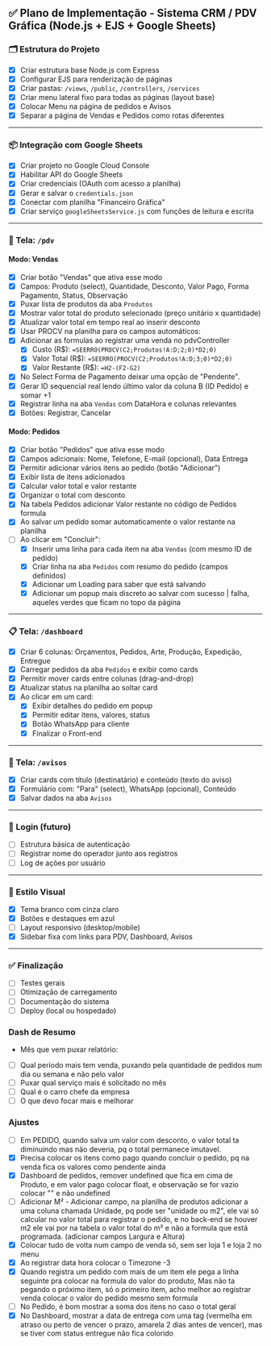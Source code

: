 ## ✅ Plano de Implementação - Sistema CRM / PDV Gráfica (Node.js + EJS + Google Sheets)

### 🗂️ Estrutura do Projeto

* [x] Criar estrutura base Node.js com Express
* [x] Configurar EJS para renderização de páginas
* [x] Criar pastas: `/views`, `/public`, `/controllers`, `/services`
* [x] Criar menu lateral fixo para todas as páginas (layout base)
* [x] Colocar Menu na página de pedidos e Avisos
* [x] Separar a página de Vendas e Pedidos como rotas diferentes

---

### 📦 Integração com Google Sheets

* [x] Criar projeto no Google Cloud Console
* [x] Habilitar API do Google Sheets
* [x] Criar credenciais (OAuth com acesso a planilha)
* [x] Gerar e salvar o `credentials.json`
* [x] Conectar com planilha "Financeiro Gráfica"
* [x] Criar serviço `googleSheetsService.js` com funções de leitura e escrita

---

### 🧾 Tela: `/pdv`

#### Modo: Vendas

* [x] Criar botão "Vendas" que ativa esse modo
* [x] Campos: Produto (select), Quantidade, Desconto, Valor Pago, Forma Pagamento, Status, Observação
* [x] Puxar lista de produtos da aba `Produtos`
* [x] Mostrar valor total do produto selecionado (preço unitário x quantidade)
* [x] Atualizar valor total em tempo real ao inserir desconto
* [x] Usar PROCV na planilha para os campos automáticos:
* [x] Adicionar as formulas ao registrar uma venda no pdvController
  * [x] Custo (R\$): `=SEERRO(PROCV(C2;Produtos!A:D;2;0)*D2;0)`
  * [x] Valor Total (R\$): `=SEERRO(PROCV(C2;Produtos!A:D;3;0)*D2;0)`
  * [x] Valor Restante (R\$): `=H2-(F2-G2)`
* [x] No Select Forma de Pagamento deixar uma opção de "Pendente".
* [x] Gerar ID sequencial real lendo último valor da coluna B (ID Pedido) e somar +1
* [x] Registrar linha na aba `Vendas` com DataHora e colunas relevantes
* [x] Botões: Registrar, Cancelar

#### Modo: Pedidos

* [x] Criar botão "Pedidos" que ativa esse modo
* [x] Campos adicionais: Nome, Telefone, E-mail (opcional), Data Entrega
* [x] Permitir adicionar vários itens ao pedido (botão "Adicionar")
* [x] Exibir lista de itens adicionados
* [x] Calcular valor total e valor restante
* [x] Organizar o total com desconto
* [x] Na tabela Pedidos adicionar Valor restante no código de Pedidos formula
* [x] Ao salvar um pedido somar automaticamente o valor restante na planilha
* [ ] Ao clicar em "Concluir":
  * [x] Inserir uma linha para cada item na aba `Vendas` (com mesmo ID de pedido)
  * [x] Criar linha na aba `Pedidos` com resumo do pedido (campos definidos)
  * [x] Adicionar um Loading para saber que está salvando
  * [x] Adicionar um popup mais discreto ao salvar com sucesso | falha, aqueles verdes que ficam no topo da página

---

### 📋 Tela: `/dashboard`

* [x] Criar 6 colunas: Orçamentos, Pedidos, Arte, Produção, Expedição, Entregue
* [x] Carregar pedidos da aba `Pedidos` e exibir como cards
* [x] Permitir mover cards entre colunas (drag-and-drop)
* [x] Atualizar status na planilha ao soltar card
* [x] Ao clicar em um card:
  * [x] Exibir detalhes do pedido em popup
  * [x] Permitir editar itens, valores, status
  * [x] Botão WhatsApp para cliente
  * [x] Finalizar o Front-end

---

### 📝 Tela: `/avisos`

* [x] Criar cards com título (destinatário) e conteúdo (texto do aviso)
* [x] Formulário com: "Para" (select), WhatsApp (opcional), Conteúdo
* [x] Salvar dados na aba `Avisos`

---

### 🔐 Login (futuro)

* [ ] Estrutura básica de autenticação
* [ ] Registrar nome do operador junto aos registros
* [ ] Log de ações por usuário

---

### 🎨 Estilo Visual

* [x] Tema branco com cinza claro
* [x] Botões e destaques em azul
* [ ] Layout responsivo (desktop/mobile)
* [x] Sidebar fixa com links para PDV, Dashboard, Avisos

---

### ✅ Finalização

* [ ] Testes gerais
* [ ] Otimização de carregamento
* [ ] Documentação do sistema
* [ ] Deploy (local ou hospedado)

### Dash de Resumo
* Mês que vem puxar relatório:
* [ ] Qual período mais tem venda, puxando pela quantidade de pedidos num dia ou semana e não pelo valor
* [ ] Puxar qual serviço mais é solicitado no mês
* [ ] Qual é o carro chefe da empresa
* [ ] O que devo focar mais e melhorar

### Ajustes
* [ ] Em PEDIDO, quando salva um valor com desconto, o valor total ta diminuindo mas não deveria, pq o total permanece imutavel.
* [x] Precisa colocar os itens como pago quando concluir o pedido, pq na venda fica os valores como pendente ainda
* [x] Dashboard de pedidos, remover undefined que fica em cima de Produto, e em valor pago colocar float, e observação se for vazio colocar "" e não undefined
* [ ] Adicionar M² - Adicionar campo, na planilha de produtos adicionar a uma coluna chamada Unidade, pq pode ser "unidade ou m2", ele vai só calcular no valor total para registrar o pedido, e no back-end se houver m2 ele vai por na tabela o valor total do m² e não a formula que está programada. (adicionar campos Largura e Altura)
* [x] Colocar tudo de volta num campo de venda só, sem ser loja 1 e loja 2 no menu
* [x] Ao registrar data hora colocar o Timezone -3
* [x] Quando registra um pedido com mais de um item ele pega a linha seguinte pra colocar na formula do valor do produto, Mas não ta pegando o próximo item, só o primeiro item, acho melhor ao registrar venda colocar o valor do pedido mesmo sem formula
* [ ] No Pedido, é bom mostrar a soma dos itens no caso o total geral
* [x] No Dashboard, mostrar a data de entrega com uma tag (vermelha em atraso ou perto de vencer o prazo, amarela 2 dias antes de vencer), mas se tiver com status entregue não fica colorido